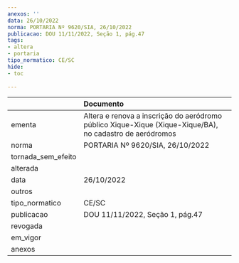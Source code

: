 ```yaml
---
anexos: ''
data: 26/10/2022
norma: PORTARIA Nº 9620/SIA, 26/10/2022
publicacao: DOU 11/11/2022, Seção 1, pág.47
tags:
- altera
- portaria
tipo_normatico: CE/SC
hide: 
- toc 
 
---
```


|                    | Documento                                                                                                |
|:-------------------|:---------------------------------------------------------------------------------------------------------|
| ementa             | Altera e renova a inscrição do aeródromo público Xique-Xique (Xique-Xique/BA), no cadastro de aeródromos |
| norma              | PORTARIA Nº 9620/SIA, 26/10/2022                                                                         |
| tornada_sem_efeito |                                                                                                          |
| alterada           |                                                                                                          |
| data               | 26/10/2022                                                                                               |
| outros             |                                                                                                          |
| tipo_normatico     | CE/SC                                                                                                    |
| publicacao         | DOU 11/11/2022, Seção 1, pág.47                                                                          |
| revogada           |                                                                                                          |
| em_vigor           |                                                                                                          |
| anexos             |                                                                                                          |